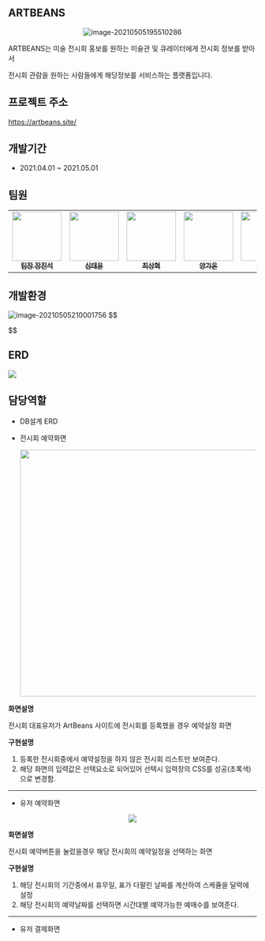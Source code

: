 ## ARTBEANS

<p align="center"><img src="https://user-images.githubusercontent.com/75354017/117138096-8840db80-ade5-11eb-91ff-306ac4616c72.png" alt="image-20210505195510286"  /></p>

ARTBEANS는 미술 전시회 홍보를 원하는 미술관 및 큐레이터에게 전시회 정보를 받아서 

전시회 관람을 원하는 사람들에게 해당정보를 서비스하는 플랫폼입니다.

## 프로젝트 주소

https://artbeans.site/

## 개발기간

- 2021.04.01 ~ 2021.05.01

## 팀원

<table>
  <tbody>
      <td align="center">
        <a href="https://github.com/tokkimeat">
          <img src="https://avatars.githubusercontent.com/u/75354100?v=4" width="100px" style="max-width:100%;">
          <br>
          <sub>
            <b>팀장 장진석</b>
          </sub>
        </a>
        <br>
      </td>
      <td align="center">
        <a href="https://github.com/sty2829">
          <img src="https://avatars.githubusercontent.com/u/75354017?v=4" width="100px" style="max-width:100%;">
          <br>
          <sub>
            <b>심태윤</b>
          </sub>
        </a>
        <br>
      </td>
      <td align="center">
        <a href="https://github.com/csh4612">
          <img src="https://avatars.githubusercontent.com/u/75354001?s=64&v=4" width="100px" style="max-width:100%;">
          <br>
          <sub>
            <b>최상혁</b>
          </sub>
        </a>
        <br>
      </td>
      <td align="center">
        <a href="https://github.com/sungpring">
          <img src="https://avatars.githubusercontent.com/u/75354104?v=4" width="100px" style="max-width:100%;">
          <br>
          <sub>
            <b>양가온</b>
          </sub>
        </a>
        <br>
      </td>
      <td align="center">
        <a href="https://github.com/ssh09">
          <img src="https://avatars.githubusercontent.com/u/75354025?v=4" width="100px" style="max-width:100%;">
          <br>
          <sub>
            <b>박소희</b>
          </sub>
        </a>
        <br>
      </td>
  </tbody>
</table>

## 개발환경

<img src="https://user-images.githubusercontent.com/75354017/117138359-dfdf4700-ade5-11eb-8239-1b7892dddae1.jpg" alt="image-20210505210001756"  />
$$

$$

## ERD

<img src="https://user-images.githubusercontent.com/75354017/117139466-3e58f500-ade7-11eb-85e0-ec93fcf438da.jpg" />





## 담당역할

- DB설계 ERD

- 전시회 예약화면

  <p align="center"><img src="https://user-images.githubusercontent.com/75354017/117143002-4e72d380-adeb-11eb-993e-8aa7be782474.png" style="width: 500px; align: center;"/></p>

**화면설명**  

전시회 대표유저가 ArtBeans 사이트에  전시회를 등록했을 경우 예약설정 화면

**구현설명** 

1.  등록한 전시회중에서 예약설정을 하지 않은 전시회 리스트만 보여준다.
2.  해당 화면의 입력값은 선택요소로 되어있어 선택시 입력창의 CSS를 성공(초록색)으로 변경함.

------



- 유저 예약화면

<p align="center"><img src="https://user-images.githubusercontent.com/75354017/117144212-a231ec80-adec-11eb-9c7e-8ffdd6b9cbe9.png" /></p>

**화면설명**  

전시회 예약버튼을  눌렀을경우 해당 전시회의 예약일정을 선택하는 화면

**구현설명** 

1.  해당 전시회의 기간중에서 휴무일,  표가 다팔린 날짜를 계산하여 스케쥴을  달력에 설정
2. 해당 전시회의 예약날짜를 선택하면 시간대별 예약가능한 예매수를 보여준다.

------

- 유저 결제화면
